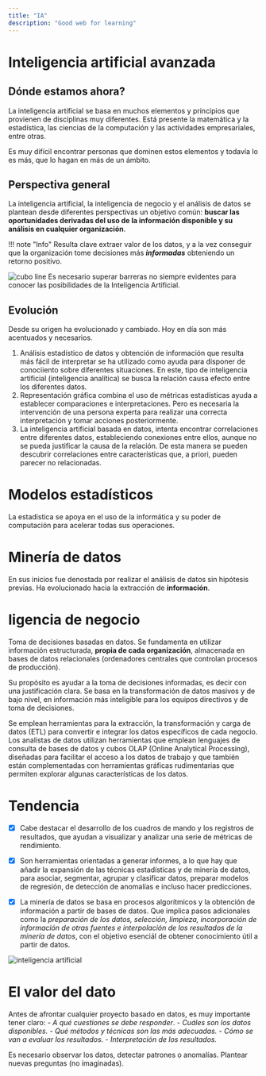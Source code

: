 ```yaml
---
title: "IA"
description: "Good web for learning"
---
```

# Inteligencia artificial avanzada

## Dónde estamos ahora?
La inteligencia artificial se basa en muchos elementos y principios que provienen de disciplinas muy diferentes. 
Está presente la matemática y la estadística, las ciencias de la computación y las actividades empresariales, entre otras.

Es muy difícil encontrar personas que dominen estos elementos y todavía lo es más, que lo hagan en más de un ámbito.

## Perspectiva general

La inteligencia artificial, la inteligencia de negocio y el análisis de datos se plantean desde diferentes perspectivas un objetivo común: **buscar las oportunidades derivadas del uso de la información disponible y su análisis en cualquier organización**.

!!! note "Info"
    Resulta clave extraer valor de los datos, y a la vez conseguir que la organización tome decisiones más ***informadas*** obteniendo un retorno positivo.


![cubo line](https://etc.usf.edu/clippix/pix/wooden-fence-at-castillo-de-san-marcos_small.jpg)
Es necesario superar barreras no siempre evidentes para conocer las posibilidades de la Inteligencia Artificial.

## Evolución
Desde su origen ha evolucionado y cambiado. Hoy en día son más acentuados y necesarios.

1. Análisis estadístico de datos y obtención de información que resulta más fácil de interpretar se ha utilizado como ayuda para disponer de conociiento sobre diferentes situaciones. En este, tipo de inteligencia artificial (inteligencia analítica) se busca la relación causa efecto entre los diferentes datos. 
2. Representación gráfica combina el uso de métricas estadísticas ayuda a establecer comparaciones e interpretaciones. Pero es necesaria la intervención de una persona experta para realizar una correcta interpretación y tomar acciones posteriormente.
3. La inteligencia artificial basada en datos, intenta encontrar correlaciones entre diferentes datos, estableciendo conexiones entre ellos, aunque no se pueda justificar la causa de la relación. De esta manera se pueden descubrir correlaciones entre características que, a priori, pueden parecer no relacionadas.

# Modelos estadísticos
La estadística se apoya en el uso de la informática y su poder de computación para acelerar todas sus operaciones.

# Minería de datos
En sus inicios fue denostada por realizar el análisis de datos sin hipótesis previas. Ha evolucionado hacia la extracción de **información**.

# ligencia de negocio
Toma de decisiones basadas en datos. Se fundamenta en utilizar información estructurada, **propia de cada organización**, almacenada en bases de datos relacionales (ordenadores centrales que controlan procesos de producción).

Su propósito es ayudar a la toma de decisiones informadas, es decir con una justificación clara. Se basa en la transformación de datos masivos y de bajo nivel, en información más inteligible para los equipos directivos y de toma de decisiones.

Se emplean herramientas para la extracción, la transformación y carga de datos (ETL) para convertir e integrar los datos específicos de cada negocio. Los analístas de datos utilizan herramientas que emplean lenguajes de consulta de bases de datos y cubos OLAP (Online Analytical Processing), diseñadas para facilitar el acceso a los datos de trabajo y que también están complementadas con herramientas gráficas rudimentarias que permiten explorar algunas características de los datos.

# Tendencia

-   [X] Cabe destacar el desarrollo de los cuadros de mando y los registros de resultados, que ayudan a visualizar y analizar una serie de métricas de rendimiento.

-   [X] Son herramientas orientadas a generar informes, a lo que hay que añadir la expansión de las técnicas estadísticas y de minería de datos, para asociar, segmentar, agrupar y clasificar datos, preparar modelos de regresión, de detección de anomalías e incluso hacer predicciones.

-   [X] La minería de datos se basa en procesos algorítmicos y la obtención de información a partir de bases de datos. Que implica pasos adicionales como la *preparación de los datos, selección, limpieza, incorporación de información de otras fuentes e interpolación de los resultados de la minería de datos*, con el objetivo esenciál de obtener conocimiento útil a partir de datos.
    
![inteligencia artificial](https://www.ionos.es/digitalguide/fileadmin/DigitalGuide/Schaubilder/ES-machine-learning-vs-deep-learning.png)


# El valor del dato
Antes de afrontar cualquier proyecto basado en datos, es muy importante tener claro:
    -    *A qué cuestiones se debe responder*.
    -    *Cuáles son los datos disponibles.*
    -    *Qué métodos y técnicas son las más adecuadas.*
    -    *Cómo se van a evaluar los resultados.*
    -    *Interpretación de los resultados.*

Es necesario observar los datos, detectar patrones o anomalías. Plantear nuevas preguntas (no imaginadas).
